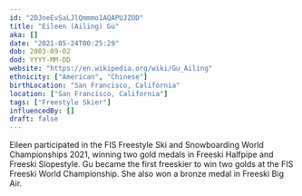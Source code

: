 ```yaml
---
id: "2DJneEvSaLJlQmmmo1AQAPUJZOD"
title: "Eileen (Ailing) Gu"
aka: []
date: "2021-05-24T00:25:29"
dob: 2003-09-02
dod: YYYY-MM-DD
website: "https://en.wikipedia.org/wiki/Gu_Ailing"
ethnicity: ["American", "Chinese"]
birthLocation: "San Francisco, California"
location: ["San Francisco, California"]
tags: ["Freestyle Skier"]
influencedBy: []
draft: false
---
```


Eileen participated in the FIS Freestyle Ski and Snowboarding World
Championships 2021, winning two gold medals in Freeski Halfpipe and Freeski
Slopestyle. Gu became the first freeskier to win two golds at the FIS Freeski
World Championship. She also won a bronze medal in Freeski Big Air.
